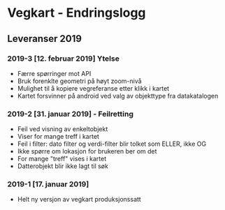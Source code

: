 # Vegkart - Endringslogg
## Leveranser 2019

### 2019-3 [12. februar 2019] Ytelse
* Færre spørringer mot API
* Bruk forenklte geometri på høyt zoom-nivå
* Mulighet til å kopiere vegreferanse etter klikk i kartet
* Kartet forsvinner på android ved valg av objekttype fra datakatalogen

### 2019-2 [31. januar 2019] - Feilretting
* Feil ved visning av enkeltobjekt
* Viser for mange treff i kartet
* Feil i filter: dato filter og verdi-filter blir tolket som ELLER, ikke OG
* Ikke spørre om lokasjon for brukeren ber om det
* For mange "treff" vises i kartet
* Datterobjekt blir ikke lagt til søk

### 2019-1 [17. januar 2019]
* Helt ny versjon av vegkart produksjonssatt
